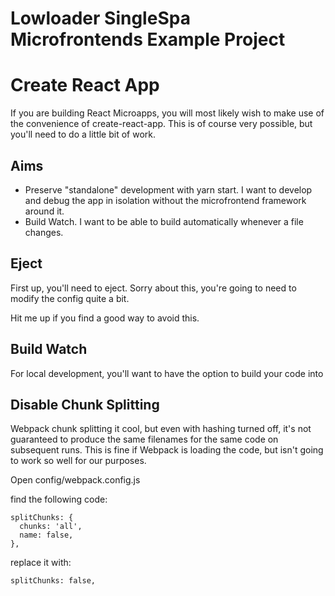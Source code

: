 # Lowloader SingleSpa Microfrontends Example Project

# Create React App

If you are building React Microapps, you will most likely wish to make use of the convenience of create-react-app. This is of course very possible, but you'll need to do a little bit of work.

## Aims

- Preserve "standalone" development with yarn start. I want to develop and debug the app in isolation without the microfrontend framework around it.
- Build Watch. I want to be able to build automatically whenever a file changes.

## Eject

First up, you'll need to eject. Sorry about this, you're going to need to modify the config quite a bit.

Hit me up if you find a good way to avoid this.

## Build Watch

For local development, you'll want to have the option to build your code into

## Disable Chunk Splitting

Webpack chunk splitting it cool, but even with hashing turned off, it's not guaranteed to produce the same filenames for the same code on subsequent runs. This is fine if Webpack is loading the code, but isn't going to work so well for our purposes.

Open config/webpack.config.js

find the following code:

    splitChunks: {
      chunks: 'all',
      name: false,
    },

replace it with:

    splitChunks: false,
